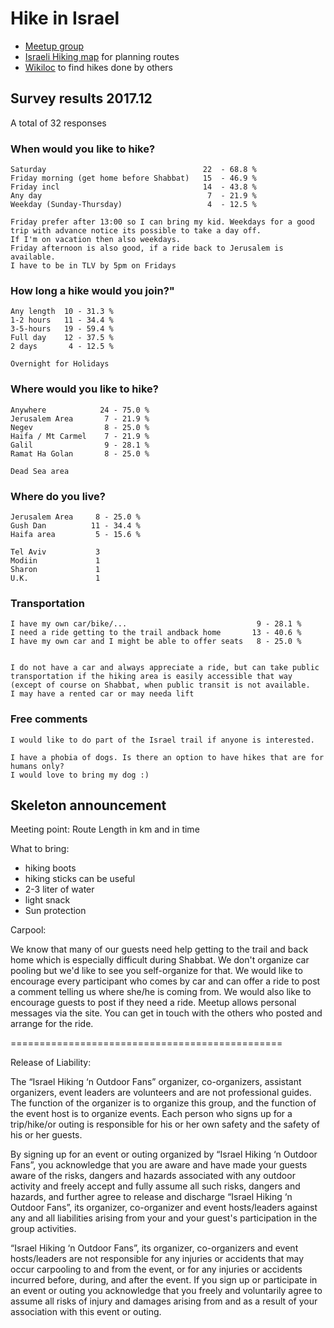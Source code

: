 # Hike in Israel

* [Meetup group](https://www.meetup.com/Israel-Hiking-outdoor-fans/)
* [Israeli Hiking map](https://israelhiking.osm.org.il/) for planning routes
* [Wikiloc](https://www.wikiloc.com/) to find hikes done by others


## Survey results 2017.12

A total of 32 responses

### When would you like to hike?

```
Saturday                                   22  - 68.8 %
Friday morning (get home before Shabbat)   15  - 46.9 %
Friday incl                                14  - 43.8 %
Any day                                     7  - 21.9 %
Weekday (Sunday-Thursday)                   4  - 12.5 %

Friday prefer after 13:00 so I can bring my kid. Weekdays for a good trip with advance notice its possible to take a day off.
If I'm on vacation then also weekdays.
Friday afternoon is also good, if a ride back to Jerusalem is available.
I have to be in TLV by 5pm on Fridays
```

### How long a hike would you join?"

```
Any length  10 - 31.3 %
1-2 hours   11 - 34.4 %
3-5-hours   19 - 59.4 %
Full day    12 - 37.5 %
2 days       4 - 12.5 %

Overnight for Holidays
```

### Where would you like to hike?

```
Anywhere            24 - 75.0 %
Jerusalem Area       7 - 21.9 %
Negev                8 - 25.0 %
Haifa / Mt Carmel    7 - 21.9 %
Galil                9 - 28.1 %
Ramat Ha Golan       8 - 25.0 %

Dead Sea area
```

### Where do you live?

```
Jerusalem Area     8 - 25.0 %
Gush Dan          11 - 34.4 %
Haifa area         5 - 15.6 %

Tel Aviv           3
Modiin             1
Sharon             1
U.K.               1
```


### Transportation

```
I have my own car/bike/...                             9 - 28.1 %
I need a ride getting to the trail andback home       13 - 40.6 %
I have my own car and I might be able to offer seats   8 - 25.0 %


I do not have a car and always appreciate a ride, but can take public transportation if the hiking area is easily accessible that way (except of course on Shabbat, when public transit is not available.
I may have a rented car or may needa lift
```

### Free comments

```
I would like to do part of the Israel trail if anyone is interested.

I have a phobia of dogs. Is there an option to have hikes that are for humans only?
I would love to bring my dog :)
```


## Skeleton announcement

Meeting point:
Route
Length in km and in time



What to bring:

* hiking boots
* hiking sticks can be useful
* 2-3 liter of water
* light snack
* Sun protection



Carpool:

We know that many of our guests need help getting to the trail and back home which is especially difficult during Shabbat.
We don't organize car pooling but we'd like to see you self-organize for that.
We would like to encourage every participant who comes by car and can offer a ride to post a comment telling us where she/he is coming from. We would also like to encourage guests to post if they need a ride. Meetup allows personal messages via the site. You can get in touch with the others who posted and arrange for the ride.




===============================================

Release of Liability:

The “Israel Hiking ‘n Outdoor Fans” organizer, co-organizers, assistant organizers, event leaders are volunteers and are not professional guides. The function of the organizer is to organize this group, and the function of the event host is to organize events. Each person who signs up for a trip/hike/or outing is responsible for his or her own safety and the safety of his or her guests.

By signing up for an event or outing organized by “Israel Hiking ‘n Outdoor Fans”, you acknowledge that you are aware and have made your guests aware of the risks, dangers and hazards associated with any outdoor activity and freely accept and fully assume all such risks, dangers and hazards, and further agree to release and discharge “Israel Hiking ‘n Outdoor Fans”, its organizer, co-organizer and event hosts/leaders against any and all liabilities arising from your and your guest's participation in the group activities.

“Israel Hiking ‘n Outdoor Fans”, its organizer, co-organizers and event hosts/leaders are not responsible for any injuries or accidents that may occur carpooling to and from the event, or for any injuries or accidents incurred before, during, and after the event. If you sign up or participate in an event or outing you acknowledge that you freely and voluntarily agree to assume all risks of injury and damages arising from and as a result of your association with this event or outing.


